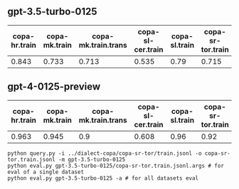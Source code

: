 
## gpt-3.5-turbo-0125

| copa-hr.train | copa-mk.train | copa-mk.train.trans | copa-sl-cer.train | copa-sl.train | copa-sr-tor.train | copa-sr-tor.train.trans | copa-sr.train | copa-sr.train.trans |
| --- | --- | --- | --- | --- | --- | --- | --- | --- |
| 0.843 | 0.733 | 0.713 | 0.535 | 0.79 | 0.715 | 0.772 | 0.795 | 0.825 |

## gpt-4-0125-preview

| copa-hr.train | copa-mk.train | copa-mk.train.trans | copa-sl-cer.train | copa-sl.train | copa-sr-tor.train | copa-sr-tor.train.trans | copa-sr.train | copa-sr.train.trans |
| --- | --- | --- | --- | --- | --- | --- | --- | --- |
| 0.963 | 0.945 | 0.9 | 0.608 | 0.96 | 0.92 | 0.912 | 0.955 | 0.96 |

```
python query.py -i ../dialect-copa/copa-sr-tor/train.jsonl -o copa-sr-tor.train.jsonl -m gpt-3.5-turbo-0125
python eval.py gpt-3.5-turbo-0125/copa-sr-tor.train.jsonl.args # for eval of a single dataset
python eval.py gpt-3.5-turbo-0125 -a # for all datasets eval
```